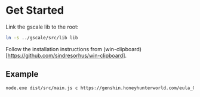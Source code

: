 # Get Started
Link the gscale lib to the root:
```bash
ln -s ../gscale/src/lib lib
```

Follow the installation instructions from (win-clipboard)[https://github.com/sindresorhus/win-clipboard].

## Example
```bash
node.exe dist/src/main.js c https://genshin.honeyhunterworld.com/eula_051/?lang=EN | clipboard.exe --copy
```